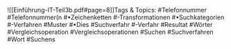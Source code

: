
![[Einführung-IT-Teil3b.pdf#page=8]]Tags & Topics:
   #Telefonnummer
   #Telefonnummer(n
   #•Zeichenketten
   #-Transformationen
   #•Suchkategorien
   #-Verfahren
   #Muster
   #•Dies
   #Suchverfahr
   #-Verfahr
   #Resultat
   #Wörter
   #Vergleichsoperation
   #Vergleichsoperationen
   #Suchen
   #Suchverfahren
   #Wort
   #Suchens